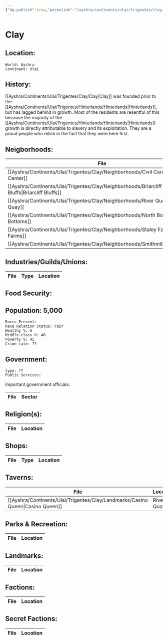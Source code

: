 ```yaml
---
{"dg-publish":true,"permalink":"/ayshra/continents/ulai/trigentes/clay/clay/"}
---
```


# Clay

## Location:
	World: Ayshra
	Continent: Ulai
	

## History:
[[Ayshra/Continents/Ulai/Trigentes/Clay/Clay\|Clay]] was founded prior to the [[Ayshra/Continents/Ulai/Trigentes/Hinterlands/Hinterlands\|Hinterlands]], but has lagged behind in growth. Most of the residents are resentful of this because the majority of the [[Ayshra/Continents/Ulai/Trigentes/Hinterlands/Hinterlands\|Hinterlands]] growth is directly attributable to slavery and its exploitation. They are a proud people who relish in the fact that they were here first. 
## Neigborhoods:
| File                                                                                            | Type                            | Summary |
| ----------------------------------------------------------------------------------------------- | ------------------------------- | ------- |
| [[Ayshra/Continents/Ulai/Trigentes/Clay/Neighborhoods/Civil Center\|Civil Center]]           | residential/commercial/industry | \-      |
| [[Ayshra/Continents/Ulai/Trigentes/Clay/Neighborhoods/Briarcliff Bluffs\|Briarcliff Bluffs]] | residential                     | \-      |
| [[Ayshra/Continents/Ulai/Trigentes/Clay/Neighborhoods/River Quay\|River Quay]]               | commercial/industry             | \-      |
| [[Ayshra/Continents/Ulai/Trigentes/Clay/Neighborhoods/North Bottoms\|North Bottoms]]         | industry                        | \-      |
| [[Ayshra/Continents/Ulai/Trigentes/Clay/Neighborhoods/Staley Farms\|Staley Farms]]           | industry                        | \-      |
| [[Ayshra/Continents/Ulai/Trigentes/Clay/Neighborhoods/Smithmille\|Smithmille]]               | residential/industry            | \-      |


## Industries/Guilds/Unions:
| File | Type | Location |
| ---- | ---- | -------- |

## Food Security:

## Population: 5,000 

	Races Present: 
	Race Relation Status: Fair
	Wealthy %: 5
	Middle-class %: 40
	Poverty %: 45
	Crime rate: ??
	

## Government:
	type: ??
	Public Services:

Important government officials:

| File | Sector |
| ---- | ------ |


## Religion(s):
| File | Location |
| ---- | -------- |

## Shops:
| File | Type | Location |
| ---- | ---- | -------- |

## Taverns:
| File                                                                              | Location   |
| --------------------------------------------------------------------------------- | ---------- |
| [[Ayshra/Continents/Ulai/Trigentes/Clay/Landmarks/Casino Queen\|Casino Queen]] | River Quay |

## Parks & Recreation:
| File | Location |
| ---- | -------- |

## Landmarks:
| File | Location |
| ---- | -------- |

## Factions:
| File | Location |
| ---- | -------- |

## Secret Factions:
| File | Location |
| ---- | -------- |


